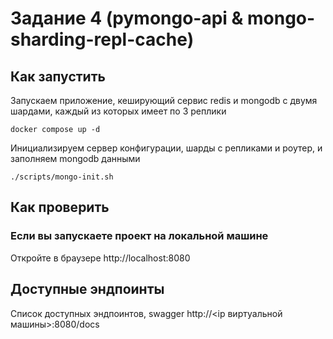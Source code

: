 # Задание 4 (pymongo-api & mongo-sharding-repl-cache)

## Как запустить

Запускаем приложение, кеширующий сервис redis и mongodb с двумя шардами, каждый из которых имеет по 3 реплики

```shell
docker compose up -d
```

Инициализируем сервер конфигурации, шарды c репликами и роутер, и заполняем mongodb данными

```shell
./scripts/mongo-init.sh
```

## Как проверить

### Если вы запускаете проект на локальной машине

Откройте в браузере http://localhost:8080

## Доступные эндпоинты

Список доступных эндпоинтов, swagger http://<ip виртуальной машины>:8080/docs